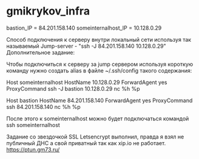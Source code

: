  # gmikrykov_infra

 bastion_IP = 84.201.158.140
 someinternalhost_IP = 10.128.0.29

 Способ подключения к серверу внутри локальный сети используя так называемый Jump-server - "ssh -J 84.201.158.140 10.128.0.29"
 Дополнительное задание:

 Чтобы подключиться к серверу за jump сервером используя короткую команду нужно создать alias в файле ~/.ssh/config такого содержания:

 Host someinternalhost
   HostName 10.128.0.29
   ForwardAgent yes
   ProxyCommand ssh -J bastion 10.128.0.29 nc %h %p

 Host bastion
   HostName 84.201.158.140
   ForwardAgent yes
   ProxyCommand ssh 84.201.158.140 nc %h %p

 После этого к someinternalhost можно будет подключаться командой ssh someinternalhost

 Задание со звездочкой SSL Letsencrypt выполнил, правда я взял не публичный ДНС а свой приватный так как xip.io  не работает. https://ptun.gm73.ru/
